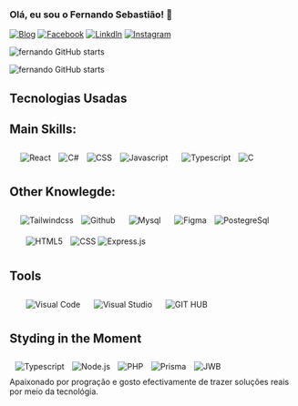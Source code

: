 ### Olá, eu sou o Fernando Sebastião! 👋
[![Blog](https://img.shields.io/website-up-down-green-red/http/monip.org.svg)](www.linkedin.com/in/fernando-sebastião-727a472b4)
[![Facebook](https://img.shields.io/badge/Facebook-1877F2?style=for-the-badge&logo=facebook&logoColor=white)](https://www.facebook.com/vadilsonfernando.miranda/)
[![Linkdln](https://img.shields.io/badge/LinkedIn-0077B5?style=for-the-badge&logo=linkedin&logoColor=white)](www.linkedin.com/in/fernando-sebastião-727a472b4)
[![Instagram](https://img.shields.io/badge/Instagram-E4405F?style=for-the-badge&logo=instagram&logoColor=white)](https://www.instagram.com/fernandoafonso.official/)

![fernando GitHub starts](https://github-readme-stats.vercel.app/api?username=fernando-sebastiao&show_icons=true&theme=radical)

![fernando GitHub starts](https://github-readme-stats.vercel.app/api/top-langs/?username=fernando-sebastiao&theme=radical)

## Tecnologias Usadas

## Main Skills: 
<div style="display:inline_block; margin: 19px;">
<img align="center" src="https://img.shields.io/badge/React-20232A?style=for-the-badge&logo=react&logoColor=61DAFB" alt="React">
<img style="margin:10px" align="center" src="https://img.shields.io/badge/C%23-239120?style=for-the-badge&logo=c-sharp&logoColor=white" alt="C#">
<img align="center" src="https://img.shields.io/badge/CSS-239120?&style=for-the-badge&logo=css3&logoColor=white" alt="CSS">
<img align="center"  style="margin:10px" src="https://img.shields.io/badge/JavaScript-F7DF1E?style=for-the-badge&logo=javascript&logoColor=black" alt="Javascript">
<img align="center" style="margin:10px" src="https://img.shields.io/badge/TypeScript-007ACC?style=for-the-badge&logo=typescript&logoColor=white" alt="Typescript">
<img align="center" src="https://img.shields.io/badge/C-00599C?style=for-the-badge&logo=c&logoColor=white" alt="C">
</div>

## Other Knowlegde:
<div style="display:inline_block; margin:19px; ">

<img align="center" src="https://img.shields.io/badge/Tailwind_CSS-38B2AC?style=for-the-badge&logo=tailwind-css&logoColor=white" alt="Tailwindcss">
<img align="center" style="margin:10px"  src="https://img.shields.io/badge/GitHub-100000?style=for-the-badge&logo=github&logoColor=white" alt="Github">
<img align="center" style="margin:10px"  src="https://img.shields.io/badge/MySQL-00000F?style=for-the-badge&logo=mysql&logoColor=white" alt="Mysql">
<img align="center" style="margin:10px"  src="https://img.shields.io/badge/Figma-F24E1E?style=for-the-badge&logo=figma&logoColor=white" alt="Figma">
<img align="center" src="https://img.shields.io/badge/PostgreSQL-316192?style=for-the-badge&logo=postgresql&logoColor=white" alt="PostegreSql">
<img align="center" style="margin:10px" src="https://img.shields.io/badge/HTML-239120?style=for-the-badge&logo=html5&logoColor=white" alt="HTML5">
<img align="center" src="https://img.shields.io/badge/CSS-239120?&style=for-the-badge&logo=css3&logoColor=white" alt="CSS">
<img align="center" src="https://img.shields.io/badge/Express.js-404D59?style=for-the-badge" alt="Express.js">

</div>

## Tools
<div  style="display:inline_block; margin:19px; ">
    <img align="center" style="margin:10px"  src="https://img.shields.io/badge/Visual_Studio_Code-0078D4?style=for-the-badge&logo=visual%20studio%20code&logoColor=white" alt="Visual Code">
    <img align="center" style="margin:10px"  src="https://img.shields.io/badge/Visual_Studio-5C2D91?style=for-the-badge&logo=visual%20studio&logoColor=white" alt="Visual Studio">
    <img align="center" style="margin:10px"  src="https://img.shields.io/badge/GitHub-100000?style=for-the-badge&logo=github&logoColor=white" alt="GIT HUB">

</div>

## Styding in the Moment

<div style="display: inline_block">
<img align="center" style="margin:10px" src="https://img.shields.io/badge/TypeScript-007ACC?style=for-the-badge&logo=typescript&logoColor=white" alt="Typescript">
<img align="center" style="margin-right:10px" src="https://img.shields.io/badge/Node.js-43853D?style=for-the-badge&logo=node.js&logoColor=white" alt="Node.js">
<img align="center" src="https://img.shields.io/badge/PHP-777BB4?style=for-the-badge&logo=php&logoColor=white" alt="PHP">
<img align="center" style="margin:10px" src="https://img.shields.io/badge/Prisma-3982CE?style=for-the-badge&logo=Prisma&logoColor=white" alt="Prisma">
<img align="center" src="https://img.shields.io/badge/json%20web%20tokens-323330?style=for-the-badge&logo=json-web-tokens&logoColor=pink" alt="JWB">
</div>



<div>

</div>
Apaixonado por progração e gosto efectivamente de trazer soluções reais por meio da tecnológia.
